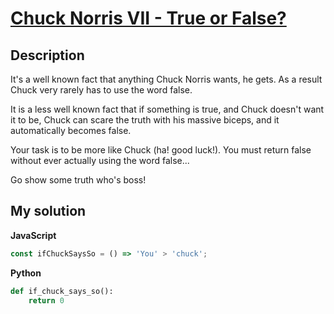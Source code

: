 # [Chuck Norris VII - True or False?](https://www.codewars.com/kata/570669d8cb7293a2d1001473)

## Description

It's a well known fact that anything Chuck Norris wants, he gets. As a result Chuck very rarely has to use the word false.

It is a less well known fact that if something is true, and Chuck doesn't want it to be, Chuck can scare the truth with his massive biceps, and it automatically becomes false.

Your task is to be more like Chuck (ha! good luck!). You must return false without ever actually using the word false...

Go show some truth who's boss!

## My solution

**JavaScript**

```js
const ifChuckSaysSo = () => 'You' > 'chuck';
```

**Python**

```py
def if_chuck_says_so():
    return 0
```
